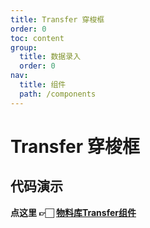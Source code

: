 ```yaml
---
title: Transfer 穿梭框
order: 0
toc: content
group:
  title: 数据录入
  order: 0
nav:
  title: 组件
  path: /components
---
```


# Transfer 穿梭框

## 代码演示

**点这里 👉🏻 [物料库Transfer组件](https://frontend.sensoro.com/material/components/data-entry/transfer)**
